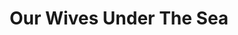 ---
draft: false
slug: our-wives-under-the-sea-16bca213
title: Our Wives Under The Sea
type: books
params:
  authors:
  - Julia Armfield
  bookTitle: Our Wives Under The Sea
  book_description: Leah is changed. Months earlier, she left for a routine expedition,
    only this time her submarine sank to the sea floor. When she finally surfaces
    and returns home, her wife Miri knows that something is wrong. Barely eating and
    lost in her thoughts, Leah rotates between rooms in their apartment, running the
    taps morning and night.As Miri searches for answers, desperate to understand what
    happened below the water, she must face the possibility that the woman she loves
    is slipping from her grasp.
  cover: https://images-na.ssl-images-amazon.com/images/S/compressed.photo.goodreads.com/books/1636047905i/58724816.jpg
  isbn: '1529017254'
  languages:
  - Английский
  goodreads_link: https://www.goodreads.com/book/show/58724816-our-wives-under-the-sea
  page_count: '208'
  publication_year: '2022'
  russian_audioversion: 'no'
  russian_translation_status: unknown
  short_book_description: Leah is changed. Months earlier, she left for a routine
    expedition, only this time her submarine sank to the sea floor.
  tags:
  - FICTION / LGBTQ+ / General
  - Grief
  - LGBTQ+
  - Lesbian couples
  - Life change events
  - Same-sex marriage
  - Submarines
  - Underwater exploration
  - Wives
  - Women marine biologists
  - contemporary
  - fiction
  - horror
  - lesbian
  - literary fiction
  - queer
---